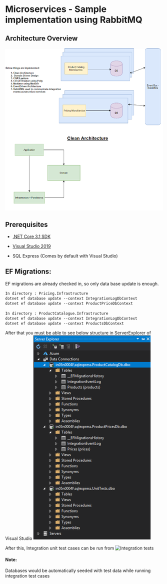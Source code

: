 # Microservices - Sample implementation using RabbitMQ

## Architecture Overview
![Architecture Overview](Overview.PNG)

## Prerequisites 

* [.NET Core 3.1 SDK](https://dotnet.microsoft.com/download)

* [Visual Studio 2019](https://visualstudio.microsoft.com/vs/)

* SQL Express (Comes by default with Visual Studio)

## EF Migrations:

EF migrations are already checked in, so only data base update is enough.

```
In directory : Pricing.Infrastructure
dotnet ef database update --context IntegrationLogDbContext
dotnet ef database update --context ProductPriceDbContext

In directory : ProductCatalogue.Infrastructure
dotnet ef database update --context IntegrationLogDbContext
dotnet ef database update --context ProductsDbContext
```
After that you must be able to see below structure in ServerExplorer of Visual Studio
![Databases - Server Explorer in Visual Studio](DataConnections.png)

After this, Integration unit test cases can be run from ![Integration tests](IntegrationUnitTests)

#### Note:
Databases would be automatically seeded with test data while running integration test cases
